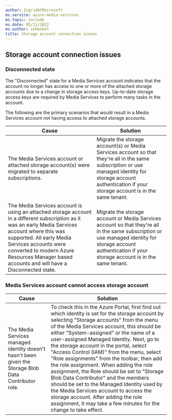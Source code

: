 ```yaml
---
author: IngridAtMicrosoft
ms.service: azure-media-services
ms.topic: include
ms.date: 05/11/2022
ms.author: inhenkel
title: Storage account connection issues
---
```


<!-- Moved from storage account concept page -->

## Storage account connection issues

### Disconnected state

The "Disconnected" state for a Media Services account indicates that the account no longer has access to one or more of the attached storage accounts due to a change in storage access keys. Up-to-date storage access keys are required by Media Services to perform many tasks in the account.

The following are the primary scenarios that would result in a Media Services account not having access to attached storage accounts.


| Cause | Solution |
| ----- | -------- |
|The Media Services account or attached storage account(s) were migrated to separate subscriptions. |Migrate the storage account(s) or Media Services account so that they're all in the same subscription or use managed identity for storage account authentication if your storage account is in the same tenant. |
|The Media Services account is using an attached storage account in a different subscription as it was an early Media Services account where this was supported. All early Media Services accounts were converted to modern Azure Resources Manager based accounts and will have a Disconnected state. |Migrate the storage account or Media Services account so that they're all in the same subscription or use managed identity for storage account authentication if your storage account is in the same tenant.|

### Media Services account cannot access storage account

| Cause | Solution |
| ----- | -------- |
|The Media Services managed identity doesn't hasn't been given the Storage Blob Data Contributor role. | To check this in the Azure Portal, first find out which identity is set for the storage account by selecting "Storage accounts" from the menu of the Media Services account, this should be either "System-assigned" or the name of a user-assigned Managed Identity. Next, go to the storage account in the portal, select "Access Control (IAM)" from the menu, select "Role assignments" from the toolbar, then add the role assignment. When adding the role assignment, the Role should be set to "Storage Blob Data Contributor" and the members should be set to the Managed Identity used by the Media Services account to access the storage account. After adding the role assignment, it may take a few minutes for the change to take effect.|